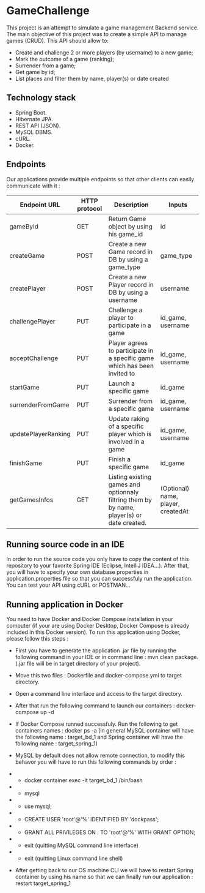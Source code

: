 # GameChallenge

This project is an attempt to simulate a game management Backend service.
The main objective of this project was to create a simple API to manage games (CRUD). This API should allow to:
* Create and challenge 2 or more players (by username) to a new game;
* Mark the outcome of a game (ranking);
* Surrender from a game;
* Get game by id;
* List places and filter them by name, player(s) or date created

## Technology stack
* Spring Boot.
* Hibernate JPA.
* REST API (JSON).
* MySQL DBMS.
* cURL.
* Docker.


## Endpoints
Our applications provide multiple endpoints so that other clients can easily communicate with it :

| Endpoint URL  | HTTP protocol | Description | Inputs |
| ------------- | ---------------------- | -------- | ------ |
| gameById | GET  | Return Game object by using his game_id | id |
| createGame | POST | Create a new Game record in DB by using a game_type  | game_type |
| createPlayer | POST | Create a new Player record in DB by using a username | username |
| challengePlayer | PUT | Challenge a player to participate in a game | id_game, username |
| acceptChallenge | PUT | Player agrees to participate in a specific game which has been invited to | id_game, username |
| startGame | PUT | Launch a specific game | id_game |
| surrenderFromGame | PUT | Surrender from a specific game | id_game, username |
| updatePlayerRanking | PUT | Update raking of a specific player which is involved in a game | id_game, username | 
| finishGame | PUT | Finish a specific game | id_game |
| getGamesInfos | GET | Listing existing games and optionnaly filtring them by by name, player(s) or date created. | (Optional) name, player, createdAt |



## Running source code in an IDE
In order to run the source code you only have to copy the content of this repository to your favorite Spring IDE (Eclipse, IntelliJ IDEA...). After that, you will have to specify your own database properties in application.properties file so that you can successfuly run the application. You can test your API using cURL or POSTMAN...



## Running application in Docker
You need to have Docker and Docker Compose installation in your computer (if your are using Docker Desktop, Docker Compose is already included in this Docker version).
To run this application using Docker, please follow this steps :
* First you have to generate the application .jar file by running the following command in your IDE or in command line :  mvn clean package. (.jar file will be in target directory of your project).
* Move this two files : Dockerfile and docker-compose.yml to target directory.
* Open a command line interface and access to the target directory.
* After that run the following command to launch our containers : docker-compose up -d
*  If Docker Compose runned successfuly. Run the following to get containers names : docker ps -a (in general MySQL container will have the following name : target_bd_1 and Spring container will have the following name : target_spring_1)

* MySQL by default does not allow remote connection, to modify this behavor you will have to run this following commands by order : 
* * docker container exec -it target_bd_1 /bin/bash
* * mysql
* * use mysql;
* * CREATE USER 'root'@'%' IDENTIFIED BY 'dockpass';
* * GRANT ALL PRIVILEGES ON *.* TO 'root'@'%' WITH GRANT OPTION;
* * exit (quitting MySQL command line interface)
* * exit (quitting Linux command line shell)

* After getting back to our OS machine CLI we will have to restart Spring container by using his name so that we can finally run our application : restart target_spring_1

